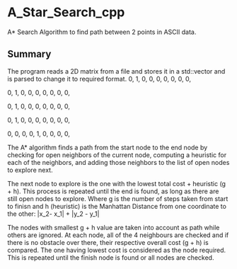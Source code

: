 # A_Star_Search_cpp

A* Search Algorithm to find path between 2 points in ASCII data.

## Summary

The program reads a 2D matrix from a file and stores it in a std::vector and is parsed to change it to required format.
0, 1, 0, 0, 0, 0, 0, 0, 0,

0, 1, 0, 0, 0, 0, 0, 0, 0,

0, 1, 0, 0, 0, 0, 0, 0, 0,

0, 1, 0, 0, 0, 0, 0, 0, 0,

0, 0, 0, 0, 1, 0, 0, 0, 0,

The A* algorithm finds a path from the start node to the end node by checking for open neighbors of the current node, computing a heuristic for each of the neighbors, 
and adding those neighbors to the list of open nodes to explore next.

The next node to explore is the one with the lowest total cost + heuristic (g + h). This process is repeated until the end is found, 
as long as there are still open nodes to explore. 
Where g is the number of steps taken from start to finisn and h (heuristic) is the Manhattan Distance from one coordinate to the other: |x_2- x_1| + |y_2 - y_1|

The nodes with smallest g + h value are taken into account as path while others are ignored. At each node, all of the 4 neighbours are checked and if there is no obstacle over there, their respective overall cost (g + h) is compared. The one having lowest cost is considered as the node required. This is repeated until the finish node is found or all nodes are checked.
